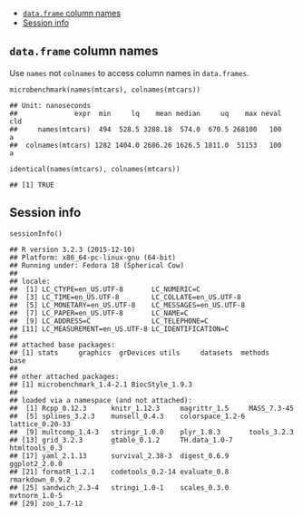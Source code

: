 -   [`data.frame` column names](#dataframe-column-names)
-   [Session info](#session-info)

`data.frame` column names
-------------------------

Use `names` not `colnames` to access column names in `data.frames`.

    microbenchmark(names(mtcars), colnames(mtcars))

    ## Unit: nanoseconds
    ##              expr  min     lq    mean median     uq    max neval cld
    ##     names(mtcars)  494  528.5 3288.18  574.0  670.5 268100   100   a
    ##  colnames(mtcars) 1282 1404.0 2686.26 1626.5 1811.0  51153   100   a

    identical(names(mtcars), colnames(mtcars))

    ## [1] TRUE

Session info
------------

    sessionInfo()

    ## R version 3.2.3 (2015-12-10)
    ## Platform: x86_64-pc-linux-gnu (64-bit)
    ## Running under: Fedora 18 (Spherical Cow)
    ## 
    ## locale:
    ##  [1] LC_CTYPE=en_US.UTF-8       LC_NUMERIC=C              
    ##  [3] LC_TIME=en_US.UTF-8        LC_COLLATE=en_US.UTF-8    
    ##  [5] LC_MONETARY=en_US.UTF-8    LC_MESSAGES=en_US.UTF-8   
    ##  [7] LC_PAPER=en_US.UTF-8       LC_NAME=C                 
    ##  [9] LC_ADDRESS=C               LC_TELEPHONE=C            
    ## [11] LC_MEASUREMENT=en_US.UTF-8 LC_IDENTIFICATION=C       
    ## 
    ## attached base packages:
    ## [1] stats     graphics  grDevices utils     datasets  methods   base     
    ## 
    ## other attached packages:
    ## [1] microbenchmark_1.4-2.1 BiocStyle_1.9.3       
    ## 
    ## loaded via a namespace (and not attached):
    ##  [1] Rcpp_0.12.3      knitr_1.12.3     magrittr_1.5     MASS_7.3-45     
    ##  [5] splines_3.2.3    munsell_0.4.3    colorspace_1.2-6 lattice_0.20-33 
    ##  [9] multcomp_1.4-3   stringr_1.0.0    plyr_1.8.3       tools_3.2.3     
    ## [13] grid_3.2.3       gtable_0.1.2     TH.data_1.0-7    htmltools_0.3   
    ## [17] yaml_2.1.13      survival_2.38-3  digest_0.6.9     ggplot2_2.0.0   
    ## [21] formatR_1.2.1    codetools_0.2-14 evaluate_0.8     rmarkdown_0.9.2 
    ## [25] sandwich_2.3-4   stringi_1.0-1    scales_0.3.0     mvtnorm_1.0-5   
    ## [29] zoo_1.7-12
